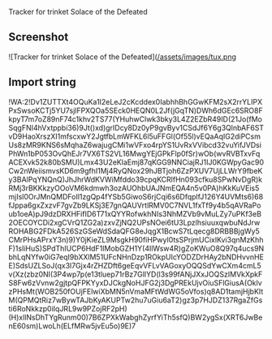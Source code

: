 Tracker for trinket Solace of the Defeated

## Screenshot

![Tracker for trinket Solace of the Defeated]([/assets/images/tux.png](https://github.com/niklasdotnet/weakauras/blob/main/items/solace_of_the_defeated_tracker/solace_of_the_defeated_tracker.jpg)

## Import string

!WA:2!Dv1ZUTTXt4OQuKa1I2eLeJ2cKcddex0IabhhBhGGwKFM2sX2rrYLIPXPxSwsoKCTj5YU7sjlFPXQOa5SEck0HEQN0L2Jf(jGqTN)DWh6dGEc6SRO8FkpyT7m7oZ89nF74c1khv2TS77(YHuhwClwk3bky3L4Z2EZbR49ID(21Jo(fMoSqgFNI4hVxtppbi36)9Jt()xd)grIDcy8Dz0yP9gvByv1CSdJf6Y6g3QlnbAF6STvD9HaoXrszXI1mfscxwY2JgtfbLmWFKL6l5uFFGl(Of55l)vEQaAqIG2diPCsmUs8zMR9KNS6sMqhaZ6wajugCMi1wVFxo4rpYS1UvRxVVibcd32vuYifJVDsiPhWn1bP053OvQhEJr7VX6TS2VL16MwgYEjGPkFlp0fSr)wOb(wvRVBTxvFqACEXvk52k80bSMU)Lmx43U2eKlaEmj87qKGG9NNCiajRJ1IJ0KGWpyGac90Cw2nWeiismvsKD6m9gfhI1Mj4RyQNox29hJBTjoh6ZzPXUV7UjLLWrY9fbeKy3BAlPqYNQnQ)JhJhrWdKVWiMfddo39cpqKCRlfHn093cfku8SPwNvDgR)kRMj3rBKKkzyOOoVM6kdmwh3ozAUOhbUAJNmEQA4n5v0PA)hKkKuVEis5mjIsl0OrJMnQMDFoIl1zgQp4fYSb5GiwoS6rjCqi6s6DfqplfJ126Y4UVMts6)68fJppa6gxZxzvF7gvZb9LKSj3E7gnQAUVrtlRMV0C7NVL1fxTf9y4b5qAVRaPoub1oeA)pJ9dzDRXHFifID6T71xQYYRofwkhNIs3NhMZVb9vMuLZy7uPKf3eB2OECOYCDi2xgCVrQ1ZG2a)zxvZjNQ2UPsNOei6tU3LpzlhsiuuxqwbuNdJrwROHABG2FDkA526SzGSeWdSdaQFG8eJqgX1BcwS7tLqecg8DRBBBjgWy5CMrPHsAPrxY3n)9)Y0jKieZL9MsgkH90fiHPwyl0tsSPrjmUCixlKvi3qnMzKhhF)1sIiHuS)SPdThIUCP6HdF1IMobGZH1Y(4IlWsw4R)gZoKWuO8Q97q4ucs9NbhLqNYfw0iG7eqI9bXXlM51UFcNHnDzp1ROkpUIcYODZDrHAy2bNDHvvnHEE)SdsUZLSoJ(qx3l7Gjx4rZHZDft6geEqvVFLvVAGoxyOQQSdYwCXm4cmL5v(Xz(zbz0NI(3P4wp7p(e13tluep71rBz7GlIYD(l3s99fANjJXxJOQSzIMVkXpkFS8Fw6zVvnw2gjtpQFPKYyxDJCkgNoHJFG2j3DgPREkUjvOiuSFlGiusA(OklvzPHsMt(WOB250fOUjFElwiXbMN5nVmaMFtWdWG5oVfos)q8AD1tamjHjbKItM(QPMQtRiz7wBywTAJbKyAKUPTw2hu7uGiu6aT2)gz3p7HJDZ137RgaZfGsti6RoNkkzp0iIqJRL9w9PZojRF2pH)(H)xllNsDhTYgRunm00)7B6ZPXkWabghZyrfYiTh5sfQ)BW2ygSx(XRT6JwBenE60sm)LwoLh(ELfMRw5jvEu5o)9E)7
